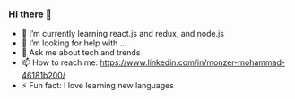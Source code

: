 ### Hi there 👋
- 🌱 I’m currently learning react.js and redux, and node.js
- 🤔 I’m looking for help with ...
- 💬 Ask me about tech and trends
- 📫 How to reach me: https://www.linkedin.com/in/monzer-mohammad-46181b200/
- ⚡ Fun fact: I love learning new languages
